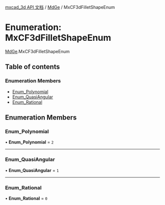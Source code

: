 [mxcad_3d API 文档](../README.md) / [MdGe](../modules/MdGe.md) / MxCF3dFilletShapeEnum

# Enumeration: MxCF3dFilletShapeEnum

[MdGe](../modules/MdGe.md).MxCF3dFilletShapeEnum

## Table of contents

### Enumeration Members

- [Enum\_Polynomial](MdGe.MxCF3dFilletShapeEnum.md#enum_polynomial)
- [Enum\_QuasiAngular](MdGe.MxCF3dFilletShapeEnum.md#enum_quasiangular)
- [Enum\_Rational](MdGe.MxCF3dFilletShapeEnum.md#enum_rational)

## Enumeration Members

### Enum\_Polynomial

• **Enum\_Polynomial** = ``2``

___

### Enum\_QuasiAngular

• **Enum\_QuasiAngular** = ``1``

___

### Enum\_Rational

• **Enum\_Rational** = ``0``
